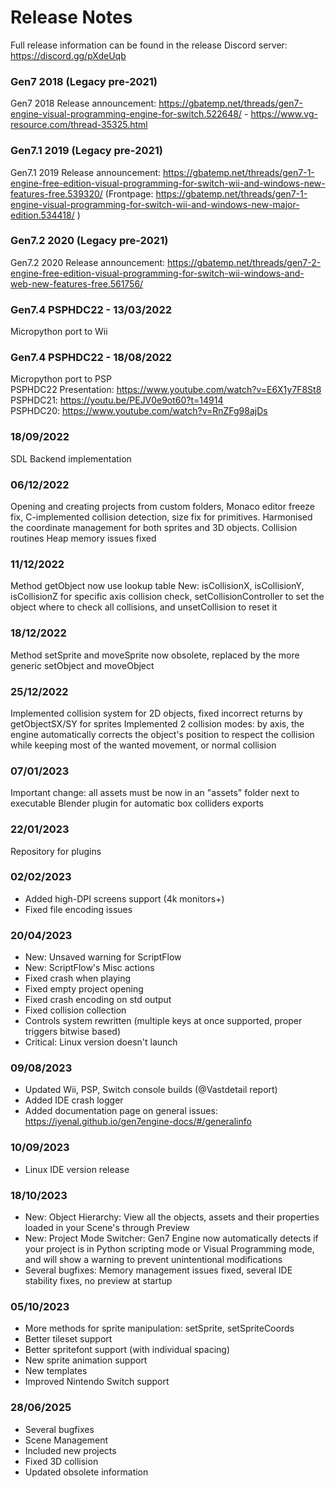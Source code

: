 # Release Notes

Full release information can be found in the release Discord server: https://discord.gg/pXdeUqb

### Gen7 2018 (Legacy pre-2021)

Gen7 2018 Release announcement: https://gbatemp.net/threads/gen7-engine-visual-programming-engine-for-switch.522648/ - https://www.vg-resource.com/thread-35325.html

### Gen7.1 2019 (Legacy pre-2021)

Gen7.1 2019 Release announcement: https://gbatemp.net/threads/gen7-1-engine-free-edition-visual-programming-for-switch-wii-and-windows-new-features-free.539320/ (Frontpage: https://gbatemp.net/threads/gen7-1-engine-visual-programming-for-switch-wii-and-windows-new-major-edition.534418/ )

### Gen7.2 2020 (Legacy pre-2021)
Gen7.2 2020 Release announcement: https://gbatemp.net/threads/gen7-2-engine-free-edition-visual-programming-for-switch-wii-windows-and-web-new-features-free.561756/

### Gen7.4 PSPHDC22 - 13/03/2022

Micropython port to Wii

### Gen7.4 PSPHDC22 - 18/08/2022

Micropython port to PSP  
PSPHDC22 Presentation: https://www.youtube.com/watch?v=E6X1y7F8St8  
PSPHDC21: https://youtu.be/PEJV0e9ot60?t=14914  
PSPHDC20: https://www.youtube.com/watch?v=RnZFg98ajDs  

### 18/09/2022

SDL Backend implementation

### 06/12/2022

Opening and creating projects from custom folders, Monaco editor freeze fix, C-implemented collision detection, size fix for primitives.
Harmonised the coordinate management for both sprites and 3D objects.
Collision routines
Heap memory issues fixed

### 11/12/2022

Method getObject now use lookup table
New: isCollisionX, isCollisionY, isCollisionZ for specific axis collision check, setCollisionController to set the object where to check all collisions, and unsetCollision to reset it

### 18/12/2022

Method setSprite and moveSprite now obsolete, replaced by the more generic setObject and moveObject

### 25/12/2022

Implemented collision system for 2D objects, fixed incorrect returns by getObjectSX/SY for sprites
Implemented 2 collision modes: by axis, the engine automatically corrects the object's position to respect the collision while keeping most of the wanted movement, or normal collision

### 07/01/2023

Important change: all assets must be now in an "assets" folder next to executable
Blender plugin for automatic box colliders exports

### 22/01/2023

Repository for plugins

### 02/02/2023

- Added high-DPI screens support (4k monitors+)
- Fixed file encoding issues 

### 20/04/2023

- New: Unsaved warning for ScriptFlow
- New: ScriptFlow's Misc actions
- Fixed crash when playing
- Fixed empty project opening
- Fixed crash encoding on std output
- Fixed collision collection
- Controls system rewritten
(multiple keys at once supported, proper triggers bitwise based)
- Critical: Linux version doesn't launch

### 09/08/2023

- Updated Wii, PSP, Switch console builds (@Vastdetail report)
- Added IDE crash logger
- Added documentation page on general issues: https://iyenal.github.io/gen7engine-docs/#/generalinfo

### 10/09/2023

- Linux IDE version release

### 18/10/2023

- New: Object Hierarchy: View all the objects, assets and their properties loaded in your Scene's through Preview
- New: Project Mode Switcher: Gen7 Engine now automatically detects if your project is in Python scripting mode or Visual Programming mode, and will show a warning to prevent unintentional modifications
- Several bugfixes: Memory management issues fixed, several IDE stability fixes, no preview at startup

### 05/10/2023

- More methods for sprite manipulation: setSprite, setSpriteCoords
- Better tileset support
- Better spritefont support (with individual spacing)
- New sprite animation support
- New templates
- Improved Nintendo Switch support

### 28/06/2025

- Several bugfixes
- Scene Management
- Included new projects
- Fixed 3D collision
- Updated obsolete information
